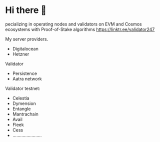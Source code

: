 # Hi there 👋
pecializing in operating nodes and validators on EVM and Cosmos ecosystems with Proof-of-Stake algorithms
https://linktr.ee/validator247

My server providers.
- Digitalocean
- Hetzner

Validator 
- Persistence 
- Aatra network

Validator testnet:
- Celestia
- Dymension
- Entangle
- Mantrachain
- Avail
- Fleek
- Cess
- .......................


